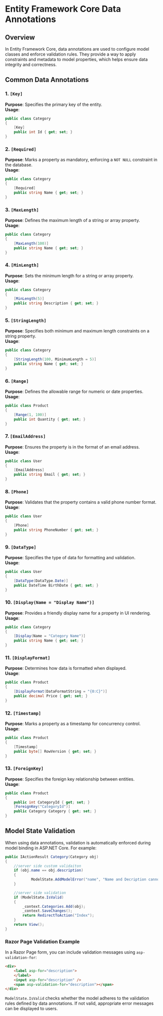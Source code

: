 # Entity Framework Core Data Annotations

## Overview

In Entity Framework Core, data annotations are used to configure model classes and enforce validation rules. They provide a way to apply constraints and metadata to model properties, which helps ensure data integrity and correctness.

## Common Data Annotations

### 1. `[Key]`
**Purpose**: Specifies the primary key of the entity.  
**Usage**:
```csharp
public class Category
{
    [Key]
    public int Id { get; set; }
}
```

### 2. `[Required]`
**Purpose**: Marks a property as mandatory, enforcing a `NOT NULL` constraint in the database.  
**Usage**:
```csharp
public class Category
{
    [Required]
    public string Name { get; set; }
}
```

### 3. `[MaxLength]`
**Purpose**: Defines the maximum length of a string or array property.  
**Usage**:
```csharp
public class Category
{
    [MaxLength(100)]
    public string Name { get; set; }
}
```

### 4. `[MinLength]`
**Purpose**: Sets the minimum length for a string or array property.  
**Usage**:
```csharp
public class Category
{
    [MinLength(5)]
    public string Description { get; set; }
}
```

### 5. `[StringLength]`
**Purpose**: Specifies both minimum and maximum length constraints on a string property.  
**Usage**:
```csharp
public class Category
{
    [StringLength(100, MinimumLength = 5)]
    public string Name { get; set; }
}
```

### 6. `[Range]`
**Purpose**: Defines the allowable range for numeric or date properties.  
**Usage**:
```csharp
public class Product
{
    [Range(1, 100)]
    public int Quantity { get; set; }
}
```

### 7. `[EmailAddress]`
**Purpose**: Ensures the property is in the format of an email address.  
**Usage**:
```csharp
public class User
{
    [EmailAddress]
    public string Email { get; set; }
}
```

### 8. `[Phone]`
**Purpose**: Validates that the property contains a valid phone number format.  
**Usage**:
```csharp
public class User
{
    [Phone]
    public string PhoneNumber { get; set; }
}
```

### 9. `[DataType]`
**Purpose**: Specifies the type of data for formatting and validation.  
**Usage**:
```csharp
public class User
{
    [DataType(DataType.Date)]
    public DateTime BirthDate { get; set; }
}
```

### 10. `[Display(Name = "Display Name")]`
**Purpose**: Provides a friendly display name for a property in UI rendering.  
**Usage**:
```csharp
public class Category
{
    [Display(Name = "Category Name")]
    public string Name { get; set; }
}
```

### 11. `[DisplayFormat]`
**Purpose**: Determines how data is formatted when displayed.  
**Usage**:
```csharp
public class Product
{
    [DisplayFormat(DataFormatString = "{0:C}")]
    public decimal Price { get; set; }
}
```

### 12. `[Timestamp]`
**Purpose**: Marks a property as a timestamp for concurrency control.  
**Usage**:
```csharp
public class Product
{
    [Timestamp]
    public byte[] RowVersion { get; set; }
}
```

### 13. `[ForeignKey]`
**Purpose**: Specifies the foreign key relationship between entities.  
**Usage**:
```csharp
public class Product
{
    public int CategoryId { get; set; }
    [ForeignKey("CategoryId")]
    public Category Category { get; set; }
}
```

## Model State Validation

When using data annotations, validation is automatically enforced during model binding in ASP.NET Core. For example:

```csharp
public IActionResult Category(Category obj)
{
    //server side custom validaiton
    if (obj.name == obj.description)
    {
            ModelState.AddModelError("name", "Name and Decription cannot be same");
    }

    //server side validation
    if (ModelState.IsValid)
    {
        _context.Categories.Add(obj);
        _context.SaveChanges();
        return RedirectToAction("Index");
    }
    return View();
}
```

### Razor Page Validation Example

In a Razor Page form, you can include validation messages using `asp-validation-for`:

```html
<div>
    <label asp-for="description">
    </label>
    <input asp-for="description" />
    <span asp-validation-for="description"></span>
</div>
```

`ModelState.IsValid` checks whether the model adheres to the validation rules defined by data annotations. If not valid, appropriate error messages can be displayed to users.
